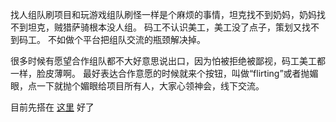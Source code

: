 找人组队刷项目和玩游戏组队刷怪一样是个麻烦的事情，坦克找不到奶妈，奶妈找不到坦克，贼猎萨骑根本没人组。 码工不认识美工，美工没了点子，策划又找不到码工。 不如做个平台把组队交流的瓶颈解决掉。

很多时候有愿望合作组队都不大好意思说出口，因为怕被拒绝被鄙视，码工美工都一样，脸皮薄啊。 最好表达合作意愿的时候就来个按钮，叫做“flirting”或者抛媚眼，点一下就抛个媚眼给项目所有人，大家心领神会，线下交流。

目前先搭在 [这里](http://vast-beyond-5684.herokuapp.com/) 好了
